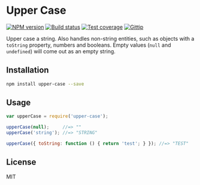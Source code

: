 # Upper Case

[![NPM version][npm-image]][npm-url]
[![Build status][travis-image]][travis-url]
[![Test coverage][coveralls-image]][coveralls-url]
[![Gittip][gittip-image]][gittip-url]

Upper case a string. Also handles non-string entities, such as objects with a `toString` property, numbers and booleans. Empty values (`null` and `undefined`) will come out as an empty string.

## Installation

```sh
npm install upper-case --save
```

## Usage

```js
var upperCase = require('upper-case');

upperCase(null);     //=> ""
upperCase('string'); //=> "STRING"

upperCase({ toString: function () { return 'test'; } }); //=> "TEST"
```

## License

MIT

[npm-image]: https://img.shields.io/npm/v/upper-case.svg?style=flat
[npm-url]: https://npmjs.org/package/upper-case
[travis-image]: https://img.shields.io/travis/blakeembrey/upper-case.svg?style=flat
[travis-url]: https://travis-ci.org/blakeembrey/upper-case
[coveralls-image]: https://img.shields.io/coveralls/blakeembrey/upper-case.svg?style=flat
[coveralls-url]: https://coveralls.io/r/blakeembrey/upper-case?branch=master
[gittip-image]: https://img.shields.io/gittip/blakeembrey.svg?style=flat
[gittip-url]: https://www.gittip.com/blakeembrey
